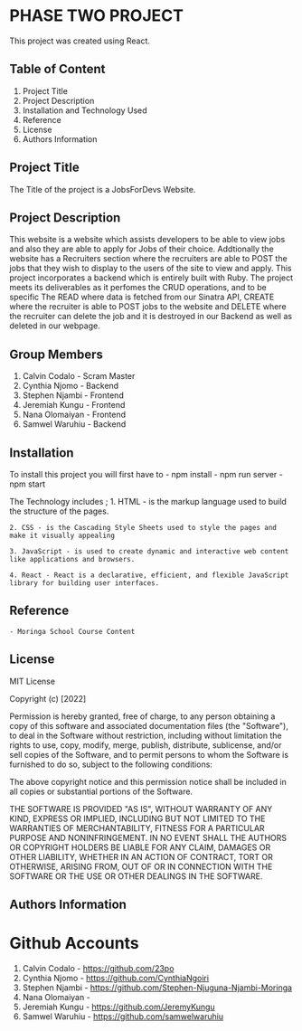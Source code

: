 # PHASE TWO PROJECT

This project was created using React.

## Table of Content

  1. Project Title
  2. Project Description
  3. Installation and Technology Used
  4. Reference
  5. License
  6. Authors Information

## Project Title

The Title of the project is a JobsForDevs Website.

## Project Description
 
This website is a website which assists developers to be able to view jobs and also they are able to apply for Jobs of their choice.
Addtionally the website has a Recruiters section where the recruiters are able to POST the jobs that they wish to display to the users of the site to view and apply.
This project incorporates a backend which is entirely built with Ruby. 
The project meets its deliverables as it perfomes the CRUD operations, and to be specific The READ where data is fetched from our Sinatra API, CREATE where the recruiter is able to POST jobs to the website and DELETE where the recruiter can delete the job and it is destroyed in our Backend as well as deleted in our webpage.

## Group Members

   1. Calvin Codalo - Scram Master
   2. Cynthia Njomo - Backend
   3. Stephen Njambi - Frontend
   4. Jeremiah Kungu - Frontend
   5. Nana Olomaiyan - Frontend
   6. Samwel Waruhiu - Backend


## Installation

To install this project you will first have to 
       - npm install
       - npm run server
       - npm start

The Technology includes ;
    1. HTML - is the markup language used to build the structure of the pages.

    2. CSS - is the Cascading Style Sheets used to style the pages and make it visually appealing

    3. JavaScript - is used to create dynamic and interactive web content like applications and browsers.

    4. React - React is a declarative, efficient, and flexible JavaScript library for building user interfaces.

## Reference 

    - Moringa School Course Content

## License 

MIT License

Copyright (c) [2022] 

Permission is hereby granted, free of charge, to any person obtaining a copy of this software and associated documentation files (the "Software"), to deal in the Software without restriction, including without limitation the rights to use, copy, modify, merge, publish, distribute, sublicense, and/or sell copies of the Software, and to permit persons to whom the Software is furnished to do so, subject to the following conditions:

The above copyright notice and this permission notice shall be included in all copies or substantial portions of the Software.

THE SOFTWARE IS PROVIDED "AS IS", WITHOUT WARRANTY OF ANY KIND, EXPRESS OR IMPLIED, INCLUDING BUT NOT LIMITED TO THE WARRANTIES OF MERCHANTABILITY, FITNESS FOR A PARTICULAR PURPOSE AND NONINFRINGEMENT. IN NO EVENT SHALL THE AUTHORS OR COPYRIGHT HOLDERS BE LIABLE FOR ANY CLAIM, DAMAGES OR OTHER LIABILITY, WHETHER IN AN ACTION OF CONTRACT, TORT OR OTHERWISE, ARISING FROM, OUT OF OR IN CONNECTION WITH THE SOFTWARE OR THE USE OR OTHER DEALINGS IN THE SOFTWARE.

## Authors Information

# Github Accounts
   
  1. Calvin Codalo - https://github.com/23po
  2. Cynthia Njomo - https://github.com/CynthiaNgoiri
  3. Stephen Njambi - https://github.com/Stephen-Njuguna-Njambi-Moringa
  4. Nana Olomaiyan - 
  5. Jeremiah Kungu - https://github.com/JeremyKungu
  6. Samwel Waruhiu - https://github.com/samwelwaruhiu
  
    